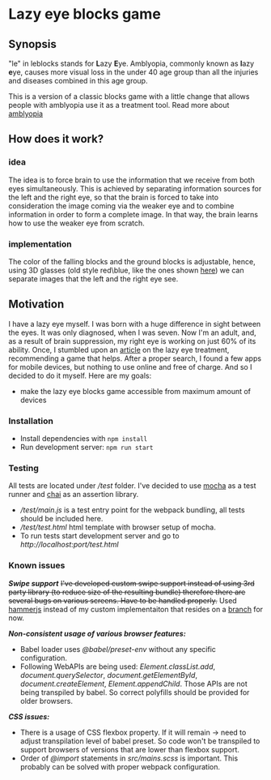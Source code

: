# Lazy eye blocks game

## Synopsis

"le" in leblocks stands for **L**azy **E**ye. Amblyopia, commonly known as **l**azy **e**ye, causes more visual loss in the under 40 age group than all the injuries and diseases combined in this age group. 

This is a version of a classic blocks game with a little change that allows people with amblyopia use it as a treatment tool. 
Read more about [amblyopia](http://www.lazyeye.org/)

## How does it work?

### idea

The idea is to force brain to use the information that we receive from both eyes simultaneously. This is achieved by separating information sources for the left and the right eye, so that the brain is forced to take into consideration the image coming via the weaker eye and to combine information in order to form a complete image. In that way, the brain learns how to use the weaker eye from scratch.

### implementation

The color of the falling blocks and the ground blocks is adjustable, hence, using 3D glasses (old style red\blue, like the ones shown [here](https://en.wikipedia.org/wiki/Anaglyph_3D#/media/File:Anaglyph_glasses.png)) we can separate images that the left and the right eye see.

## Motivation

I have a lazy eye myself. I was born with a huge difference in sight between the eyes. It was only diagnosed, when I was seven. Now I'm an adult, and, as a result of brain suppression, my right eye is working on just 60% of its ability. Once, I stumbled upon an [article](https://www.medicalnewstoday.com/articles/259547.php) on the lazy eye treatment, recommending a game that helps. After a proper search, I found a few apps for mobile devices, but nothing to use online and free of charge. And so I decided to do it myself. Here are my goals:
 - make the lazy eye blocks game accessible from maximum amount of devices

### Installation
* Install dependencies with ```npm install```
* Run development server: ```npm run start```

### Testing
All tests are located under */test* folder. I've decided to use [mocha](https://mochajs.org/) as a test runner and [chai](https://www.chaijs.com/) as an assertion library.
* */test/main.js* is a test entry point for the webpack bundling, all tests should be included here.
* */test/test.html* html template with browser setup of mocha.
* To run tests start development server and go to *http://localhost:port/test.html*

### Known issues

***Swipe support***
~~I've developed custom swipe support instead of using
3rd party library (to reduce size of the resulting bundle) therefore there are
several bugs on various screens. Have to be handled properly.~~
Used [hammerjs](http://hammerjs.github.io/) instead of my custom implementaiton that resides on a [branch](https://github.com/leblocks/leblocks-rework/tree/swipe_support_custom_implementation) for now.

***Non-consistent usage of various browser features:***
* Babel loader uses *@babel/preset-env* without any specific configuration.
* Following WebAPIs are being used: *Element.classList.add*, *document.querySelector*, *document.getElementById*, *document.createElement*, *Element.appendChild*. Those APIs are not being transpiled by babel. So correct polyfills should be provided for older browsers.

***CSS issues:***
* There is a usage of CSS flexbox property. If it will remain -> need to adjust transpilation level of babel preset. So code won't be transpiled to support browsers of versions that are lower than flexbox support.
* Order of *@import* statements in *src/mains.scss* is important. This probably can be solved with proper webpack configuration.
